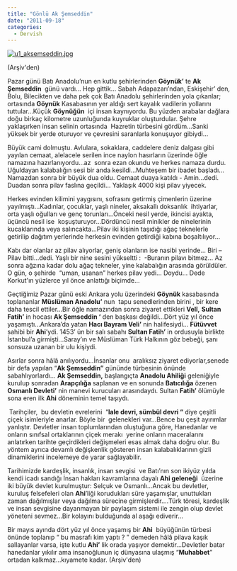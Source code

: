 ```yaml
---
title: "Gönlü Ak Şemseddin"
date: "2011-09-18"
categories: 
  - Dervish
---
```


[![u1_aksemseddin.jpg](/uploads/2011/09/u1_aksemseddin.jpg)](/uploads/2011/09/u1_aksemseddin.jpg "u1_aksemseddin.jpg")

(Arşiv'den)

Pazar günü Batı Anadolu’nun en kutlu şehirlerinden **Göynük’** te **Ak Şemseddin**  günü vardı... Hep gittik... Sabah Adapazarı’ndan, Eskişehir’ den, Bolu, Bilecikten ve daha pek çok Batı Anadolu şehirlerinden yola çıkanlar; ortasında **Göynük** Kasabasının yer aldığı sert kayalık vadilerin yollarını tuttular...Küçük **Göynüğün**  içi insan kaynıyordu. Bu yüzden arabalar dağlara doğu birkaç kilometre uzunluğunda kuyruklar oluşturdular. Şehre yaklaşırken insan selinin ortasında  Hazretin türbesini gördüm...Sanki yüksek bir yerde oturuyor ve çevresini saranlarla konuşuyor gibiydi...

Büyük cami dolmuştu. Avlulara, sokaklara, caddelere deniz dalgası gibi yayılan cemaat, alelacele serilen ince naylon hasırların üzerinde öğle namazına hazırlanıyordu...az  sonra ezan okundu ve herkes namaza durdu. Uğuldayan kalabalığın sesi bir anda kesildi...Muhteşem bir ibadet başladı... Namazdan sonra bir büyük dua oldu. Cemaat duaya katıldı - Amin...dedi. Duadan sonra pilav faslına geçildi... Yaklaşık 4000 kişi pilav yiyecek.

Herkes evinden kilimini yaygısını, sofrasını getirmiş çimenlerin üzerine yayılmıştı...Kadınlar, çocuklar, yaşlı nineler, aksakallı doksanlık  ihtiyarlar, orta yaşlı oğulları ve genç torunları...Önceki nesil yerde, ikincisi ayakta, üçüncü nesil ise  koşuşturuyor...Dördüncü nesil minikler de ninelerinin kucaklarında veya salıncakta...Pilav iki kişinin taşıdığı ağaç teknelerle getirilip dağıtım yerlerinde herkesin evinden getirdiği kabına boşaltılıyor...

Kabı dar olanlar az pilav alıyorlar, geniş olanların ise nasibi yerinde... Biri –Pilav bitti...dedi. Yaşlı bir nine sesini yükseltti :  \-Buranın pilavı bitmez... Az sonra ağzına kadar dolu ağaç tekneler, yine kalabalığın arasında görüldüler. O gün, o şehirde  “uman, usanan” herkes pilav yedi... Doydu... Dede Korkut'ın yüzlerce yıl önce anlattığı biçimde...

Geçtiğimiz Pazar günü eski Ankara yolu üzerindeki **Göynük** kasabasında toplananlar **Müslüman Anadolu’** nun  tapu senedlerinden birini , bir kere daha tescil ettiler...Bir öğle namazından sonra ziyaret ettikleri **Velî,** **Sultan Fatih’** in hocası **Ak Şemseddin ‘** den başkası değildi...Dört yüz yıl önce yaşamıştı...Ankara’da yatan **Hacı Bayram Veli’** nin halifesiydi... **Fütüvvet** sahibi bir **Ahi**’ydi. 1453’ ün bir salı sabahı **Sultan Fatih’** in ordusuyla birlikte İstanbul’a girmişti...Saray’ın ve Müslüman Türk Halkının göz bebeği, şanı sonsuza uzanan bir ulu kişiydi.

Asırlar sonra hâlâ anılıyordu...İnsanlar onu  aralıksız ziyaret ediyorlar,senede bir defa yapılan “**Ak Şemseddin”** gününde türbesinin önünde sabahlıyorlardı... **Ak Şemseddin,** başlangıçta **Anadolu Ahiliği** geleniğiyle kurulup sonradan **Arapçılığa** saplanan ve en sonunda **Batıcılığa** özenen **Osmanlı Devleti’** nin manevi kurucuları arasındaydı. Sultan **Fatih’** ölümüyle sona eren ilk **Ahi** döneminin temel taşıydı.                                    

 Tarihçiler,  bu devletin evrelerini  “**lale devri, sümbül devri “** diye çeşitli çiçek isimleriyle anarlar. Böyle bir  gelenekleri var...Bence bu çeşit ayırımlar yanlıştır. Devletler insan toplumlarından oluştuğuna göre, Hanedanlar ve onların sınıfsal ortaklarının çiçek merakı  yerine onların maceralarını anlatırken tarihte geçirdikleri değişmeleri esas almak daha doğru olur. Bu yöntem ayrıca devamlı değişkenlik gösteren insan kalabalıklarının gizli dinamiklerini incelemeye de yarar sağlayabilir.                   

Tarihimizde kardeşlik, insanlık, insan sevgisi  ve Batı’nın son ikiyüz yılda kendi icadı sandığı İnsan hakları kavramlarına dayalı **Ahi geleneği**  üzerine iki büyük devlet kurulmuştur: Selçuk ve Osmanlı...Ancak bu devletler, kuruluş felsefeleri olan **Ahi**’liği korudukları süre yaşamışlar, unuttukları zaman dağılmışlar veya dağılma sürecine girmişlerdir....Türk töresi, kardeşlik ve insan sevgisine dayanmayan bir paylaşım sistemi ile zengin olup devlet yöneteni sevmez...Bir kolayını bulduğunda al aşağı ediverir...

Bir mayıs ayında dört yüz yıl önce yaşamış bir **Ahi**  büyüğünün türbesi önünde toplanıp “ bu masrafı kim yaptı ? ” demeden hâlâ pilava kaşık sallayanlar varsa, işte kutlu **Ahi’** lik orada yaşıyor demektir...Devletler batar hanedanlar yıkılır ama insanoğlunun iç dünyasına ulaşmış “**Muhabbet**” ortadan kalkmaz...kıyamete kadar. (Arşiv'den)

